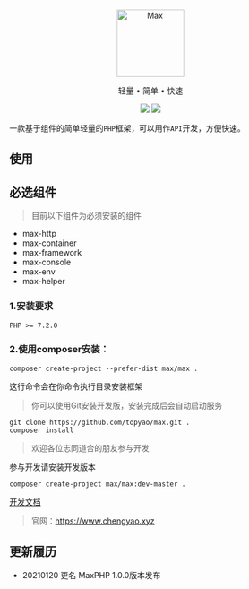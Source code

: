 <br>

<p align="center">
<img src="https://raw.githubusercontent.com/topyao/max/master/public/favicon.ico" width="120" alt="Max">
</p>

<p align="center">轻量 • 简单 • 快速</p>

<p align="center">
<img src="https://img.shields.io/badge/php-%3E%3D7.2.0-brightgreen">
<img src="https://img.shields.io/badge/license-apache%202-blue">
</p>

一款基于组件的简单轻量的`PHP`框架，可以用作`API`开发，方便快速。

## 使用

## 必选组件
> 目前以下组件为必须安装的组件

- max-http
- max-container
- max-framework
- max-console
- max-env
- max-helper

### 1.安装要求

```
PHP >= 7.2.0
```

### 2.使用composer安装：

```shell
composer create-project --prefer-dist max/max .
```

这行命令会在你命令执行目录安装框架

> 你可以使用Git安装开发版，安装完成后会自动启动服务

```shell
git clone https://github.com/topyao/max.git .
composer install
```

> 欢迎各位志同道合的朋友参与开发

参与开发请安装开发版本

```shell
composer create-project max/max:dev-master .
```

<a href="https://www.kancloud.cn/cheng-yao/yaophp/2161148">开发文档</a>

> 官网：https://www.chengyao.xyz

## 更新履历

* 20210120 更名 MaxPHP 1.0.0版本发布
